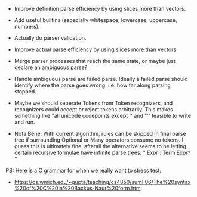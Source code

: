 
- Improve definition parse efficiency by using slices more than vectors.
- Add useful builtins (especially whitespace, lowercase, uppercase, numbers).
- Actually do parser validation.
- Improve actual parse efficiency by using slices more than vectors
- Merge parser processes that reach the same state, or maybe just declare an ambiguous parse?
- Handle ambiguous parse are failed parse. Ideally a failed parse should identify
  where the parse goes wrong, i.e. how far along parsing stopped.

- Maybe we should seperate Tokens from Token recognizers, and recognizers could
  accept or reject tokens arbitrarily. This makes something like "all unicode 
  codepoints except '\' and '"' feasible to write and run. 

- Nota Bene: With current algorithm, rules can be skipped in final parse tree
  if surrounding Optional or Many operators consume no tokens. I guess this is 
  ultimately fine, afterall the alternative seems to be letting certain recursive 
  formulae have infinite parse trees: " Expr : Term Expr? "

PS: Here is a C grammar for when we really want to stress test:
- https://cs.wmich.edu/~gupta/teaching/cs4850/sumII06/The%20syntax%20of%20C%20in%20Backus-Naur%20form.htm